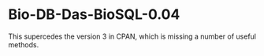 Bio-DB-Das-BioSQL-0.04
======================

This supercedes the version 3 in CPAN, which is missing a number of useful methods.